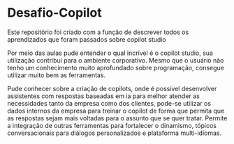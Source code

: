 # Desafio-Copilot
Este repositório foi criado com a função de descrever todos os aprendizados que foram passados sobre copilot studio

Por meio das aulas pude entender o qual incrível é o copilot studio, sua utilização contribui para o ambiente corporativo. Mesmo que o usuário não tenho um conhecimento muito aprofundado sobre programação, consegue utilizar muito bem as ferramentas.

Pude conhecer sobre a criação de copilots, onde é possivel desenvolver assistentes com respostas baseadas em ia para melhor atender as necessidades tanto da empresa como dos clientes, pode-se utilizar os dados internos da empresa para treinar o copilot de forma que permita que as respostas sejam mais voltadas para o assunto que se quer tratar. 
Permite a integração de outras ferramentas para fortalecer o dinamismo, tópicos conversacionais para diálogos personalizados e plataforma multi-idiomas.
